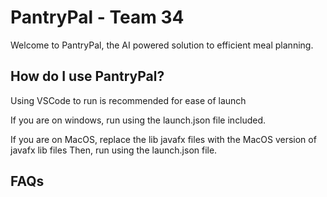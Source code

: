 # PantryPal - Team 34

Welcome to PantryPal, the AI powered solution to efficient meal planning.

## How do I use PantryPal?
Using VSCode to run is recommended for ease of launch

If you are on windows, run using the launch.json file included.

If you are on MacOS, replace the lib javafx files with the MacOS version of javafx lib files
Then, run using the launch.json file.

## FAQs